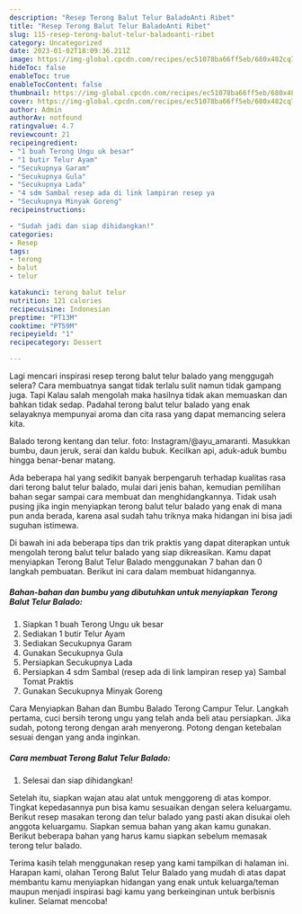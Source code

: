 ```yaml
---
description: "Resep Terong Balut Telur BaladoAnti Ribet"
title: "Resep Terong Balut Telur BaladoAnti Ribet"
slug: 115-resep-terong-balut-telur-baladoanti-ribet
category: Uncategorized
date: 2023-01-02T18:09:36.211Z
image: https://img-global.cpcdn.com/recipes/ec51078ba66ff5eb/680x482cq70/terong-balut-telur-balado-foto-resep-utama.jpg
hideToc: false
enableToc: true
enableTocContent: false
thumbnail: https://img-global.cpcdn.com/recipes/ec51078ba66ff5eb/680x482cq70/terong-balut-telur-balado-foto-resep-utama.jpg
cover: https://img-global.cpcdn.com/recipes/ec51078ba66ff5eb/680x482cq70/terong-balut-telur-balado-foto-resep-utama.jpg
author: Admin
authorAv: notfound
ratingvalue: 4.7
reviewcount: 21
recipeingredient:
- "1 buah Terong Ungu uk besar"
- "1 butir Telur Ayam"
- "Secukupnya Garam"
- "Secukupnya Gula"
- "Secukupnya Lada"
- "4 sdm Sambal resep ada di link lampiran resep ya                      Sambal Tomat Praktis"
- "Secukupnya Minyak Goreng"
recipeinstructions:

- "Sudah jadi dan siap dihidangkan!"
categories:
- Resep
tags:
- terong
- balut
- telur

katakunci: terong balut telur 
nutrition: 121 calories
recipecuisine: Indonesian
preptime: "PT13M"
cooktime: "PT59M"
recipeyield: "1"
recipecategory: Dessert

---
```



Lagi mencari inspirasi resep terong balut telur balado yang menggugah selera? Cara membuatnya sangat tidak terlalu sulit namun tidak gampang juga. Tapi Kalau salah mengolah maka hasilnya tidak akan memuaskan dan bahkan tidak sedap. Padahal terong balut telur balado yang enak selayaknya mempunyai aroma dan cita rasa yang dapat memancing selera kita.


Balado terong kentang dan telur. foto: Instagram/@ayu_amaranti. Masukkan bumbu, daun jeruk, serai dan kaldu bubuk. Kecilkan api, aduk-aduk bumbu hingga benar-benar matang.

Ada beberapa hal yang sedikit banyak berpengaruh terhadap kualitas rasa dari terong balut telur balado, mulai dari jenis bahan, kemudian pemilihan bahan segar sampai cara membuat dan menghidangkannya. Tidak usah pusing jika ingin menyiapkan terong balut telur balado yang enak di mana pun anda berada, karena asal sudah tahu triknya maka hidangan ini bisa jadi suguhan istimewa.


Di bawah ini ada beberapa tips dan trik praktis yang dapat diterapkan untuk mengolah terong balut telur balado yang siap dikreasikan. Kamu dapat menyiapkan Terong Balut Telur Balado menggunakan 7 bahan dan 0 langkah pembuatan. Berikut ini cara dalam membuat hidangannya.

<!--inarticleads1-->

##### Bahan-bahan dan bumbu yang dibutuhkan untuk menyiapkan Terong Balut Telur Balado:

1. Siapkan 1 buah Terong Ungu uk besar
1. Sediakan 1 butir Telur Ayam
1. Sediakan Secukupnya Garam
1. Gunakan Secukupnya Gula
1. Persiapkan Secukupnya Lada
1. Persiapkan 4 sdm Sambal (resep ada di link lampiran resep ya)                      Sambal Tomat Praktis
1. Gunakan Secukupnya Minyak Goreng


Cara Menyiapkan Bahan dan Bumbu Balado Terong Campur Telur. Langkah pertama, cuci bersih terong ungu yang telah anda beli atau persiapkan. Jika sudah, potong terong dengan arah menyerong. Potong dengan ketebalan sesuai dengan yang anda inginkan. 

<!--inarticleads2-->

##### Cara membuat Terong Balut Telur Balado:


1. Selesai dan siap dihidangkan!

Setelah itu, siapkan wajan atau alat untuk menggoreng di atas kompor. Tingkat kepedasannya pun bisa kamu sesuaikan dengan selera keluargamu. Berikut resep masakan terong dan telur balado yang pasti akan disukai oleh anggota keluargamu. Siapkan semua bahan yang akan kamu gunakan. Berikut beberapa bahan yang harus kamu siapkan sebelum memasak terong telur balado. 

Terima kasih telah menggunakan resep yang kami tampilkan di halaman ini. Harapan kami, olahan Terong Balut Telur Balado yang mudah di atas dapat membantu kamu menyiapkan hidangan yang enak untuk keluarga/teman maupun menjadi inspirasi bagi kamu yang berkeinginan untuk berbisnis kuliner. Selamat mencoba!
